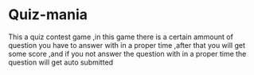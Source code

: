 # Quiz-mania
This a quiz contest game ,in this game there is  a certain ammount of question you have to answer with in a proper time ,after that you will get some score ,and if you not answer the question with in a proper time the question will get auto submitted 
